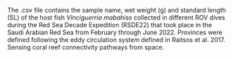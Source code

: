 The .csv file contains the sample name, wet weight (g) and standard length (SL) of the host fish _Vinciguerria mabahiss_ collected in different ROV dives during the Red Sea Decade Expedition (RSDE22) that took place in the Saudi Arabian Red Sea from February through June 2022. Provinces were defined following the eddy circulation system defined in Raitsos et al. 2017. Sensing coral reef connectivity pathways from space.

